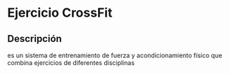 # Ejercicio CrossFit
## Descripción
es un sistema de entrenamiento de fuerza y acondicionamiento físico que combina ejercicios de diferentes disciplinas